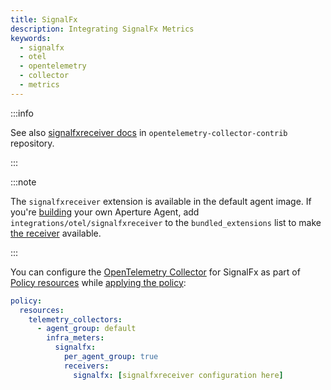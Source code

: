 ```yaml
---
title: SignalFx
description: Integrating SignalFx Metrics
keywords:
  - signalfx
  - otel
  - opentelemetry
  - collector
  - metrics
---
```


:::info

See also [signalfxreceiver docs][receiver] in `opentelemetry-collector-contrib`
repository.

:::

:::note

The `signalfxreceiver` extension is available in the default agent image. If
you're [building][build] your own Aperture Agent, add
`integrations/otel/signalfxreceiver` to the `bundled_extensions` list to make
[the receiver][receiver] available.

:::

You can configure the [OpenTelemetry Collector][opentelemetry-collector] for
SignalFx as part of [Policy resources][policy-resources] while [applying the
policy][applying-policy]:

```yaml
policy:
  resources:
    telemetry_collectors:
      - agent_group: default
        infra_meters:
          signalfx:
            per_agent_group: true
            receivers:
              signalfx: [signalfxreceiver configuration here]
```

[build]: /reference/aperturectl/build/agent/agent.md
[receiver]:
  https://github.com/open-telemetry/opentelemetry-collector-contrib/tree/main/receiver/signalfxreceiver
[opentelemetry-collector]: /reference/policies/spec.md#telemetry-collector
[applying-policy]: /applying-policies/applying-policies.md
[policy-resources]: /reference/policies/spec.md#resources
